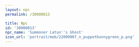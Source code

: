 ```yaml
---
layout: npc
permalink: /30000013

title: Npc
id: '30000013'
npc_name: 'Summoner Latun''s Ghost'
icon_url: 'portrait/mob/22090007_n_puppetbunnygreen_p.png'
---
```

